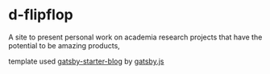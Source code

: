 # d-flipflop
A site to present personal work on academia research projects that have the potential to be amazing products,

template used [gatsby-starter-blog](https://www.gatsbyjs.org/starters/gatsbyjs/gatsby-starter-blog/) by [gatsby.js](https://www.gatsbyjs.org)
